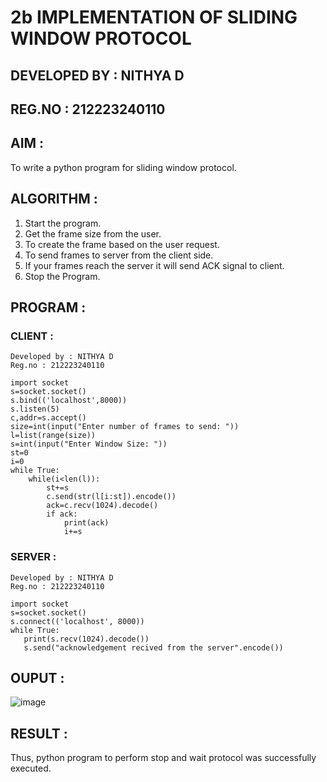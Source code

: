 # 2b IMPLEMENTATION OF SLIDING WINDOW PROTOCOL
## DEVELOPED BY : NITHYA D
## REG.NO : 212223240110

## AIM :
To write a python program for sliding window protocol.
## ALGORITHM :
1. Start the program.
2. Get the frame size from the user.
3. To create the frame based on the user request.
4. To send frames to server from the client side.
5. If your frames reach the server it will send ACK signal to client.
6. Stop the Program.
## PROGRAM :
### CLIENT :
```
Developed by : NITHYA D
Reg.no : 212223240110

import socket
s=socket.socket()
s.bind(('localhost',8000)) 
s.listen(5)
c,addr=s.accept()
size=int(input("Enter number of frames to send: "))
l=list(range(size))
s=int(input("Enter Window Size: "))
st=0
i=0
while True:
    while(i<len(l)):
        st+=s
        c.send(str(l[i:st]).encode())
        ack=c.recv(1024).decode()
        if ack:
            print(ack)
            i+=s
```
### SERVER :
```
Developed by : NITHYA D
Reg.no : 212223240110

import socket
s=socket.socket()
s.connect(('localhost', 8000))
while True:
   print(s.recv(1024).decode())
   s.send("acknowledgement recived from the server".encode())
```
## OUPUT :
![image](https://github.com/NithyaDayalan/2b_SLIDING_WINDOW_PROTOCOL/assets/166380061/adec7587-4b59-46ca-ac80-65b2bfd8e593)

## RESULT :
Thus, python program to perform stop and wait protocol was successfully executed.
